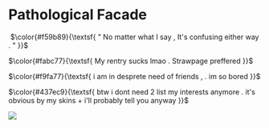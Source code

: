 # Pathological Facade 

![]()
$\color{#f59b89}{\textsf{ " No matter what I say  ,  It's confusing either way . " }}$
![]()



<p>  </p>

$\color{#fabc77}{\textsf{  My rentry sucks lmao . Strawpage preffered  }}$
<p>  </p>

$\color{#f9fa77}{\textsf{  i am in desprete need of friends , . im so bored  }}$

<p>  </p>

$\color{#437ec9}{\textsf{  btw i dont need 2 list my interests anymore . it's obvious by my skins + i'll probably tell you anyway  }}$
<p>  </p>

![](https://media1.tenor.com/m/QlqHX2TmKTkAAAAd/ghost-and-pals-pathological-facade.gif)
